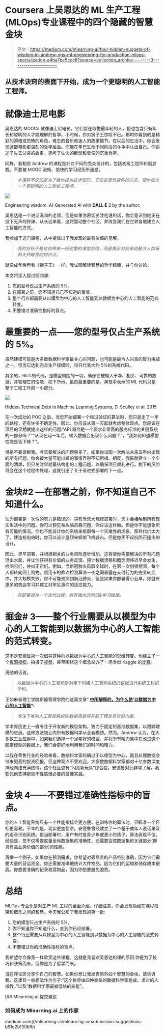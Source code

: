 # Coursera 上吴恩达的 ML 生产工程(MLOps)专业课程中的四个隐藏的智慧金块

> 原文：<https://medium.com/mlearning-ai/four-hidden-nuggets-of-wisdom-in-andrew-ngs-ml-engineering-for-production-mlops-specialization-a4ba7bc5ccc6?source=collection_archive---------3----------------------->

## 从技术诀窍的表面下开始，成为一个更聪明的人工智能工程师。

# 就像迪士尼电影

吴恩达的 MOOCs 就像迪士尼电影。它们旨在取悦最年轻的人，但也包含只有年长和聪明的人才能理解的哲学。小时候，你对狮子王惊叹不已。那时你看到的是精彩的滑稽或恐怖的角色，难忘的音乐和迷人的故事情节。在以后的生活中，你会发现这部电影更深刻的哲学层面。你能在辛巴生命不同阶段的斗争中认出自己。你讲述了失去父亲的故事，思考了生命的脆弱和责任的沉重负担。

同样，我相信 Andrew 的课程是针对不同的受众设计的，包括初级工程师和副总裁。不要被 MOOC 流畅、愉快的学习经历所迷惑。

> *本课程不仅仅是为了给你提供技术知识。它在这里改变你的心态，使你成为一个更聪明的人工智能工程师。*

![](img/833b926316f0a942a51141b543e21ab1.png)

Engineering wisdom. AI-Generated AI with **DALL**·**E** 2 by the author.

吴恩达是一个说话温和的老师，但是如果你密切关注他说的话，你会意识到他正在投下无声的炸弹，从长远来看，这将震动整个社区，并改变我们在世界各地建立人工智能的方式。

我参加了这门课程，从中提炼出了我发现的最有价值的见解。

> *我的目标不是给你带来一份完整的课堂总结，而是揭示对我来说最令人惊讶和大开眼界的知识点。*

就像成年后再看《狮子王》一样，我试图解读智慧的哲学精髓，并与你讨论。

本文将深入探讨前四课:

1.  您的型号仅占生产系统的 5%。
2.  在部署之前，您不知道自己不知道的事情。
3.  整个行业都需要从以模型为中心的人工智能到以数据为中心的人工智能的范式转变。
4.  不要错过准确性指标的盲点。

# 最重要的一点——您的型号仅占生产系统的 5%。

虽然建模可能是大多数数据科学家最关心的问题，也可能是最令人兴奋的智力挑战之一，但当它达到完全生产规模时，将只代表大约 5%的系统代码。

其余的，95%的代码，是模型周围的一切，确保它被输入干净、相关、可靠的数据，并管理它的性能，如下所示。虽然最重要的是，黑框中表示的 ML 代码只是整个工程工作的一小部分。

![](img/cd1025bb5954cdfb6f89defe9f08109b.png)

[Hidden Technical Debt in Machine Learning Systems](https://proceedings.neurips.cc/paper/2015/file/86df7dcfd896fcaf2674f757a2463eba-Paper.pdf), D. Sculley et al, 2015

在一次成功的 POC 之后，当您开始部署一个经过验证的算法时，您只是走了一半的路程，还有许多不确定性。因此，你应该从第一天起就考虑整体观点。您应该在项目的早期就提出这样的问题:“API 将会是一个要求非常高的服务标准的关键系统的一部分吗？”“从现在起一年后，输入数据会出现什么问题？”，“我如何知道模型性能是否下降？”。

但是不要误解我。今天要解决的问题够多了。如果你试图一次解决未来五年内出现的所有问题，你会被大量可能出错的事情弄得不知所措。相反，我鼓励建立一个全面的清单，但只关注早期最结构化的工程问题，以确保项目顺利进行。剩下的风险将会在这个过程中处理，这就引出了关于渐进式部署的下一点。

# 金块#2 —在部署之前，你不知道自己不知道什么。

认为部署是一次性的努力是错误的。只有当您大规模部署时，您才会接触到所有现实生活中的问题。你可以预见和头脑风暴问题，你应该这样做。但是你不能想象所有可能的情况。你也不能设计你的系统来抵御每一个灾难性的场景，那样代价太大了。建造核电站时，你可以设计屋顶来抵御飞机袭击。但是你买不起抗陨石撞击的设计。

因此，尽早部署，并根据相关的业务风险逐步增加。这将使你需要解决的所有问题浮出水面，并让你获得有价值的业务反馈。预计数据漂移和概念漂移迟早会发生，检测它们，并纠正它们。例如，当新冠肺炎风靡全球时，在第一次封锁期间，每个人都转向网上购物。信用卡的欺诈检测算法一夜之间暴露在支付行为的完全转变中，并大规模失败。你不可能预测到新冠肺炎，但是如果你部署得小且早，你就有更多的机会学习并建立对罕见事件的适应能力。

> *将部署视为一个迭代过程，具有强大的测试&学习维度。*

# 掘金# 3——整个行业需要从以模型为中心的人工智能到以数据为中心的人工智能的范式转变。

这不是安德鲁第一次倡导这种向以数据为中心的人工智能的思维转变。他建立了一个[资源枢纽](https://datacentricai.org/)，拍摄了[视频](https://www.youtube.com/watch?v=06-AZXmwHjo)，甚至围绕这个概念举办了一场类似 Kaggle 的[比赛](https://https-deeplearning-ai.github.io/data-centric-comp/)。

用他的话说，

> 以数据为中心的人工智能是对用于构建人工智能系统的数据进行系统工程的学科。

正如麻省理工学院斯隆管理学院的这篇文章“ [**中所解释的，为什么是‘以数据为中心的人工智能**](https://mitsloan.mit.edu/ideas-made-to-matter/why-its-time-data-centric-artificial-intelligence)**”:**

> *专注于推动人工智能系统的数据质量将有助于释放其全部力量。*

学术界历史上一直专注于开发新的模型架构，致力于固定的基准数据集，以跟踪建模的进展。这种方法被业内所有数据科学从业者模仿。然而，Andrew 认为，在大多数工业应用中，如果我们选择一个足够好的模型，并将所有精力集中在改进这个固定模型的数据上，我们会更好地利用我们的时间和精力。

以我在零售行业的经验来看，数据科学家的确过于以模型为中心，而且处理数据会带来更高的投资回报。但这种观点不受欢迎，大多数数据科学家都对十亿参数深度神经网络充满热情。这个社区患有“闪亮新玩具”综合症，安德鲁对此非常了解。我钦佩他支持那些不性感但必要的最佳实践。

# 金块 4——不要错过准确性指标中的盲点。

你的人工智能系统只有一个性能指标会更方便。在训练你的算法时，只瞄准一个目标更容易。不幸的是，现实更加复杂。安德鲁曾经建立了一个基于成年人说话录音的语音识别系统。但当部署时，用户有时是青少年或更小的孩子，算法表现不佳。经验是，您不仅需要度量全局数据集的准确性，还需要监控数据集的关键部分(即具有高业务价值的部分)的性能。

再举一个例子，如果你在预测需求，你希望对最昂贵的产品特别准确，因为它们需要大量的营运资金。你还需要准确地统计大件物品，因为它们的运输和储存成本很高。你想要准确的记录易腐物品，因为你想要避免浪费。

# 总结

MLOps 专业化是对生产 ML 工程的全面介绍。仔细注意，你会发现隐藏在课程框架和概念之间的智慧。今天我公布了我发现的第一批:

1.  您的模型只占生产系统的 5%。
2.  你不知道你不知道什么，直到你已经部署。
3.  整个行业需要从以模型为中心的人工智能到以数据为中心的人工智能的范式转变。
4.  不要错过你的准确性指标的盲点。

我希望你会像我一样欣赏这些课程。这就是我喜欢吴恩达的课的原因:你是为了技巧和诀窍而来，但你是为了哲学而来。

请在评论区分享你自己的智慧。如果你想让我发表另外四个智慧的金块，请告诉我。这里有一些想法作为引子:“这个世界由四种类型的数据科学家组成。求对的人指教。”以及“数据科学家最被低估的技能”。

[](/mlearning-ai/mlearning-ai-submission-suggestions-b51e2b130bfb) [## Mlearning.ai 提交建议

### 如何成为 Mlearning.ai 上的作家

medium.com](/mlearning-ai/mlearning-ai-submission-suggestions-b51e2b130bfb)